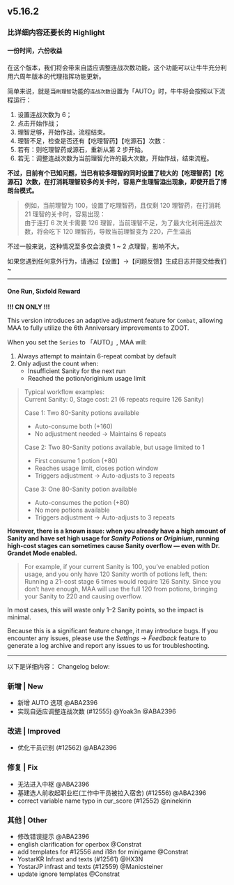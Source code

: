 ## v5.16.2

### 比详细内容还要长的 Highlight

#### 一份时间，六份收益

在这个版本，我们将会带来自适应调整连战次数功能，这个功能可以让牛牛充分利用六周年版本的代理指挥功能更新。

简单来说，就是当`刷理智`功能的`连战次数`设置为「AUTO」时，牛牛将会按照以下流程运行：

1. 设置连战次数为 6；
2. 点击开始作战；
3. 理智足够，开始作战，流程结束。
4. 理智不足，检查是否还有【吃理智药】【吃源石】次数：
5. 若有：则吃理智药或源石，重新从第 2 步开始。
6. 若无：调整连战次数为当前理智允许的最大次数，开始作战，结束流程。

**不过，目前有个已知问题，当已有较多理智的同时设置了较大的【吃理智药】【吃源石】次数，在打消耗理智较多的关卡时，容易产生理智溢出现象，即使开启了博朗台模式。**

> 例如，当前理智为 100，设置了吃理智药，且仅剩 120 理智药，在打消耗 21 理智的关卡时，容易出现：  
> 由于连打 6 次关卡需要 126 理智，当前理智不足，为了最大化利用连战次数，将会吃下 120 理智药，导致当前理智变为 220，产生溢出

不过一般来说，这种情况至多仅会浪费 1 ~ 2 点理智，影响不大。

如果您遇到任何意外行为，请通过【设置】→【问题反馈】生成日志并提交给我们~

----

#### One Run, Sixfold Reward

**!!! CN ONLY !!!**

This version introduces an adaptive adjustment feature for `Combat`, allowing MAA to fully utilize the 6th Anniversary improvements to ZOOT.

When you set the `Series` to 「AUTO」, MAA will:

1. Always attempt to maintain 6-repeat combat by default
2. Only adjust the count when:
   - Insufficient Sanity for the next run
   - Reached the potion/originium usage limit

> Typical workflow examples:  
> Current Sanity: 0, Stage cost: 21 (6 repeats require 126 Sanity)
>
> Case 1: Two 80-Sanity potions available
> - Auto-consume both (+160)
> - No adjustment needed → Maintains 6 repeats
>
> Case 2: Two 80-Sanity potions available, but usage limited to 1
> - First consume 1 potion (+80)
> - Reaches usage limit, closes potion window
> - Triggers adjustment → Auto-adjusts to 3 repeats
>
> Case 3: One 80-Sanity potion available
> - Auto-consumes the potion (+80)
> - No more potions available
> - Triggers adjustment → Auto-adjusts to 3 repeats

**However, there is a known issue: when you already have a high amount of Sanity and have set high usage for *Sanity Potions* or *Originium*, running high-cost stages can sometimes cause Sanity overflow — even with Dr. Grandet Mode enabled.**

> For example, if your current Sanity is 100, you’ve enabled potion usage, and you only have 120 Sanity worth of potions left, then:  
> Running a 21-cost stage 6 times would require 126 Sanity. Since you don’t have enough, MAA will use the full 120 from potions, bringing your Sanity to 220 and causing overflow.

In most cases, this will waste only 1–2 Sanity points, so the impact is minimal.

Because this is a significant feature change, it may introduce bugs. If you encounter any issues, please use the *Settings* → *Feedback* feature to generate a log archive and report any issues to us for troubleshooting.

----

以下是详细内容：
Changelog below:

### 新增 | New

* 新增 AUTO 选项 @ABA2396
* 实现自适应调整连战次数 (#12555) @Yoak3n @ABA2396

### 改进 | Improved

* 优化干员识别 (#12562) @ABA2396

### 修复 | Fix

* 无法进入中枢 @ABA2396
* 基建选人前收起职业栏(工作中干员被拉入宿舍) (#12556) @ABA2396
* correct variable name typo in cur_score (#12552) @ninekirin

### 其他 | Other

* 修改错误提示 @ABA2396
* english clarification for operbox @Constrat
* add templates for #12556 and i18n for minigame @Constrat
* YostarKR Infrast and texts (#12561) @HX3N
* YostarJP infrast and texts (#12559) @Manicsteiner
* update ignore templates @Constrat
